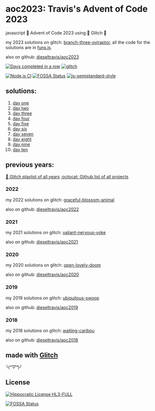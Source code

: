 # aoc2023: Travis's Advent of Code 2023

javascript 🎄 Advent of Code 2023 using 🎏 Glitch 🎏

my 2023 solutions on glitch: [branch-three-oviraptor](https://branch-three-oviraptor.glitch.me/), all the code for the solutions are in [funs.js](https://github.com/dieseltravis/aoc2023/blob/main/public/funs.js).

also on github: [dieseltravis/aoc2023](https://github.com/dieseltravis/aoc2023)

[![Days completed in a row](https://img.shields.io/badge/⭐%20days%20in%20a%20row-10-blueviolet)](https://adventofcode.com/2023/) [![glitch](https://shields.io/badge/glitch-%F0%9F%91%8D%F0%9F%8E%8F-blue?logo=glitch&logoColor=violet)](https://glitch.com/)

[![Node.js CI](https://github.com/dieseltravis/aoc2023/actions/workflows/node.js.yml/badge.svg)](https://github.com/dieseltravis/aoc2023/actions/workflows/node.js.yml) [![FOSSA Status](https://app.fossa.com/api/projects/git%2Bgithub.com%2Fdieseltravis%2Faoc2023.svg?type=shield)](https://app.fossa.com/projects/git%2Bgithub.com%2Fdieseltravis%2Faoc2023?ref=badge_shield) [![js-semistandard-style](https://img.shields.io/badge/code%20style-semistandard-brightgreen.svg?logo=javascript)](https://github.com/standard/semistandard)

## solutions:
1. [day one](https://branch-three-oviraptor.glitch.me/day/01)
2. [day two](https://branch-three-oviraptor.glitch.me/day/02)
3. [day three](https://branch-three-oviraptor.glitch.me/day/03)
4. [day four](https://branch-three-oviraptor.glitch.me/day/04)
5. [day five](https://branch-three-oviraptor.glitch.me/day/05)
6. [day six](https://branch-three-oviraptor.glitch.me/day/06)
7. [day seven](https://branch-three-oviraptor.glitch.me/day/07)
8. [day eight](https://branch-three-oviraptor.glitch.me/day/08)
9. [day nine](https://branch-three-oviraptor.glitch.me/day/09)
10. [day ten](https://branch-three-oviraptor.glitch.me/day/10)
<!-- 
11. [day eleven](https://branch-three-oviraptor.glitch.me/day/11)
12. [day twelve](https://branch-three-oviraptor.glitch.me/day/12)
13. [day thirteen](https://branch-three-oviraptor.glitch.me/day/13)
14. [day fourteen](https://branch-three-oviraptor.glitch.me/day/14)
15. [day fifteen](https://branch-three-oviraptor.glitch.me/day/15)
16. [day sixteen](https://branch-three-oviraptor.glitch.me/day/16)
17. [day seventeen](https://branch-three-oviraptor.glitch.me/day/17)
18. [day eighteen](https://branch-three-oviraptor.glitch.me/day/18)
19. [day nineteen](https://branch-three-oviraptor.glitch.me/day/19)
20. [day twenty](https://branch-three-oviraptor.glitch.me/day/20)
21. [day twentyone](https://branch-three-oviraptor.glitch.me/day/21)
22. [day twentytwo](https://branch-three-oviraptor.glitch.me/day/22)
23. [day twentythree](https://branch-three-oviraptor.glitch.me/day/23)
24. [day twentyfour](https://branch-three-oviraptor.glitch.me/day/24)
25. [day twentyfive](https://branch-three-oviraptor.glitch.me/day/25)
    -->

## previous years:

[🎏 Glitch playlist of all years](https://glitch.com/@travishardiman/advent-of-code)
[:octocat: Github list of all projects](https://github.com/stars/dieseltravis/lists/advent-of-code)

### 2022

my 2022 solutions on glitch: [graceful-blossom-animal](https://graceful-blossom-animal.glitch.me/)

also on github: [dieseltravis/aoc2022](https://github.com/dieseltravis/aoc2022)

### 2021

my 2021 solutions on glitch: [valiant-nervous-yoke](https://valiant-nervous-yoke.glitch.me/)

also on github: [dieseltravis/aoc2021](https://github.com/dieseltravis/aoc2021)

### 2020

my 2020 solutions on glitch: [open-lovely-doom](https://open-lovely-doom.glitch.me/)

also on github: [dieseltravis/aoc2020](https://github.com/dieseltravis/aoc2020)

### 2019

my 2019 solutions on glitch: [ubiquitous-swoop](https://ubiquitous-swoop.glitch.me/)

also on github: [dieseltravis/aoc2019](https://github.com/dieseltravis/aoc2019)

### 2018

my 2018 solutions on glitch: [waiting-caribou](https://waiting-caribou.glitch.me/)

also on github: [dieseltravis/aoc2018](https://github.com/dieseltravis/aoc2018)

## made with [Glitch](https://glitch.com/)

╰(_°▽°_)╯

## License

[![Hippocratic License HL3-FULL](https://img.shields.io/static/v1?label=Hippocratic%20License&message=HL3-FULL&labelColor=5e2751&color=bc8c3d)](https://firstdonoharm.dev/version/3/0/full.html)

[![FOSSA Status](https://app.fossa.com/api/projects/git%2Bgithub.com%2Fdieseltravis%2Faoc2023.svg?type=large)](https://app.fossa.com/projects/git%2Bgithub.com%2Fdieseltravis%2Faoc2023?ref=badge_large)
